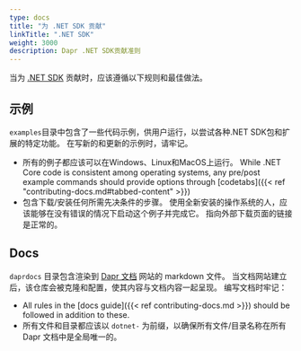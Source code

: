```yaml
---
type: docs
title: "为 .NET SDK 贡献"
linkTitle: ".NET SDK"
weight: 3000
description: Dapr .NET SDK贡献准则
---
```


当为 [.NET SDK](https://github.com/dapr/dotnet-sdk) 贡献时，应该遵循以下规则和最佳做法。

## 示例

`examples`目录中包含了一些代码示例，供用户运行，以尝试各种.NET SDK包和扩展的特定功能。 在写新的和更新的示例时，请牢记。

- 所有的例子都应该可以在Windows、Linux和MacOS上运行。 While .NET Core code is consistent among operating systems, any pre/post example commands should provide options through [codetabs]({{< ref "contributing-docs.md#tabbed-content" >}})
- 包含下载/安装任何所需先决条件的步骤。 使用全新安装的操作系统的人，应该能够在没有错误的情况下启动这个例子并完成它。 指向外部下载页面的链接是正常的。

## Docs

`daprdocs` 目录包含渲染到 [Dapr 文档](https://docs.dapr.io) 网站的 markdown 文件。 当文档网站建立后，该仓库会被克隆和配置，使其内容与文档内容一起呈现。 编写文档时牢记：

   - All rules in the [docs guide]({{< ref contributing-docs.md >}}) should be followed in addition to these.
   - 所有文件和目录都应该以 `dotnet-` 为前缀，以确保所有文件/目录名称在所有Dapr 文档中是全局唯一的。
